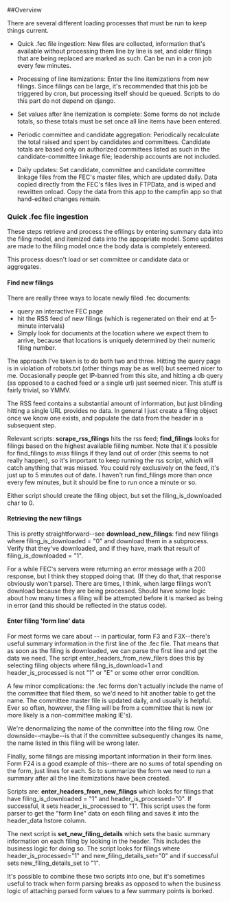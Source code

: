 
##Overview

There are several different loading processes that must be run to keep things current.


* Quick .fec file ingestion: New files are collected, information that's available without processing them line by line is set, and older filings that are being replaced are marked as such. Can be run in a cron job every few minutes.

* Processing of line itemizations: Enter the line itemizations from new filings. Since filings can be large, it's recommended that this job be triggered by cron, but processing itself should be queued. Scripts to do this part do not depend on django.

* Set values after line itemization is complete: Some forms do not include totals, so these totals must be set once all line items have been entered.

* Periodic committee and candidate aggregation: Periodically recalculate the total raised and spent by candidates and committees. Candidate totals are based only on authorized committees listed as such in the candidate-committee linkage file; leadership accounts are not included.


* Daily updates: Set candidate, committee and candidate committee linkage files from the FEC's master files, which are updated daily. Data copied directly from the FEC's files lives in FTPData, and is wiped and rewritten onload. Copy the data from this app to the campfin app so that hand-edited changes remain. 




### Quick .fec file ingestion

These steps retrieve and process the efilings by entering summary data into the filing model, and itemized data into the appopriate model. Some updates are made to the filing model once the body data is completely entereed. 

This process doesn't load or set committee or candidate data or aggregates. 

#### Find new filings

There are really three ways to locate newly filed .fec documents:

- query an interactive FEC page
- hit the RSS feed of new filings (which is regenerated on their end at 5-minute intervals)
- Simply look for documents at the location where we expect them to arrive, because that locations is uniquely determined by their numeric filing number. 

The approach I've taken is to do both two and three. Hitting the query page is in violation of robots.txt (other things may be as well) but seemed nicer to me. Occasionally people get IP-banned from this site, and hitting a db query (as opposed to a cached feed or a single url) just seemed nicer. This stuff is fairly trivial, so YMMV. 

The RSS feed contains a substantial amount of information, but just blinding hitting a single URL provides no data. In general I just create a filing object once we know one exists, and populate the data from the header in a subsequent step. 

Relevant scripts: **scrape_rss_filings** hits the rss feed; **find_filings** looks for filings based on the highest available fiiling number. Note that it's possible for find_filings to *miss* filings if they land out of order (this seems to not really happen), so it's important to keep running the rss script, which will catch anything that was missed. You could rely exclusively on the feed, it's just up to 5 minutes out of date. I haven't run find_filings more than once every few minutes, but it should be fine to run once a minute or so. 

Either script should create the filing object, but set the filing_is_downloaded char to 0.

#### Retrieving the new filings

This is pretty straightforward--see **download_new_filings**: find new filings where filing_is_downloaded = "0" and download them in a subprocess. Verify that they've downloaded, and if they have, mark that result of filing_is_downloaded = "1". 

For a while FEC's servers were returning an error message with a 200 response, but I think they stopped doing that. (If they do that, that response obviously won't parse). There are times, I think, when large filings won't download because they are being 
processed. Should have some logic about how many times a filing will be attempted before it is marked as being in error (and this should be reflected in the status code).

#### Enter filing 'form line' data

For most forms we care about -- in particular, form F3 and F3X--there's useful summary information in the first line of the .fec file. That means that as soon as the filing is downloaded, we can parse the first line and get the data we need. The script enter_headers_from_new_filers does this by selecting filing objects where filing_is_download=1 and header_is_processed is not "1" or "E" or some other error condition. 

A few minor complications: the .fec forms don't actually include the name of the committee that filed them, so we'd need to hit another table to get the name. The committee master file is updated daily, and usually is helpful. Ever so often, however, the filing will be from a committee that is new (or more likely is a non-committee making IE's). 

We're denormalizing the name of the committee into the filing row. One downside--maybe--is that if the committee subsequently changes its name, the name listed in this filing will be wrong later. 

Finally, some filings are missing important information in their form lines. Form F24 is a good example of this--there are no sums of total spending on the form, just lines for each. So to summarize the form we need to run a summary after all the line itemizations have been created. 

Scripts are: **enter_headers_from_new_filings** which looks for filings that have filing_is_downloaded = "1" and header_is_processed="0". If successful, it sets header_is_processed to "1". This script uses the form parser to get the "form line" data on each filing and saves it into the header_data hstore column. 

The next script is **set_new_filing_details** which sets the basic summary information on each filing by looking in the header. This includes the business logic for doing so. The script looks for filings where header_is_processed="1" and new_filing_details_set="0" and if successful sets new_filing_details_set to "1".

It's possible to combine these two scripts into one, but it's sometimes useful to track when form parsing breaks as opposed to when the business logic of attaching parsed form values to a few summary points is borked. 


